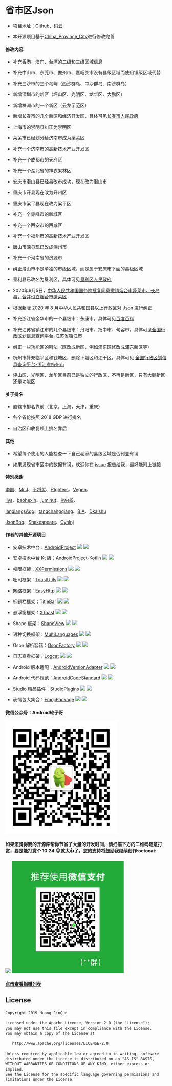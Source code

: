 # 省市区Json

* 项目地址：[Github](https://github.com/getActivity/ProvinceJson)、[码云](https://gitee.com/getActivity/ProvinceJson)

* 本开源项目基于[China\_Province\_City](https://github.com/small-dream/China_Province_City)进行修改完善

#### 修改内容

* 补充香港、澳门、台湾的二级和三级区域信息

* 补充中山市、东莞市、儋州市、嘉峪关市没有县级区域而使用镇级区域代替

* 补充三沙市的三个岛屿（西沙群岛、中沙群岛、南沙群岛）

* 新增深圳市的新区（坪山区、光明区、龙华区、大鹏区）

* 新增株洲市的一个新区（云龙示范区）

* 新增长春市的几个新区和经济开发区，具体可见[长春市人民政府](http://www.changchun.gov.cn/zjzc/)

* 上海市的崇明县纠正为崇明区

* 莱芜市已经划分给济南市成为莱芜区

* 补充一个济南市的高新技术产业开发区

* 补充一个成都市的天府区

* 补充一个湖北省的神农架林区

* 安庆市潜山县已经县改市成功，现在改为潜山市

* 重庆市开县现在改为开州区

* 重庆市梁平县现在改为梁平区

* 补充一个赤峰市的新城区

* 补充一个西安市的西咸区

* 补充一个福州市的高新技术产业开发区

* 唐山市滦县现已改成滦州市

* 补充一个河南省的济源市

* 纠正潜山市不是单独的市级区域，而是属于安庆市下面的县级区域

* 垦利县已改名为垦利区，具体可见[垦利区人民政府](http://www.kenli.gov.cn/)

* 2020年6月5日，[中华人民共和国国务院批复同意撤销烟台市蓬莱市、长岛县，合并设立烟台市蓬莱区](https://baike.baidu.com/item/%E8%93%AC%E8%8E%B1%E5%8C%BA/50835320)

* 根据新版 2020 年 8 月中华人民共和国县以上行政区对 Json 进行纠正

* 补充浙江省金华市的一个县级市：永康市，具体可见[百度百科](https://baike.baidu.com/item/%E6%B0%B8%E5%BA%B7/3441691?fromtitle=%E6%B0%B8%E5%BA%B7%E5%B8%82&fromid=10098746&fr=aladdin)

* 补充江苏省镇江市的几个县级市：丹阳市、扬中市、句容市，具体可见[全国行政区划信息查询平台-江苏省镇江市](http://xzqh.mca.gov.cn/defaultQuery?shengji=%BD%AD%CB%D5%CA%A1%A3%A8%CB%D5%A3%A9&diji=%D5%F2%BD%AD%CA%D0&xianji=%D1%EF%D6%D0%CA%D0)

* 纠正一些功能区的叫法（区改成新区，例如浦东区修改成浦东新区等）

* 杭州市补充临平区和钱塘区，删除下城区和江干区，具体可见 [全国行政区划信息查询平台-浙江省杭州市](http://xzqh.mca.gov.cn/defaultQuery?shengji=%D5%E3%BD%AD%CA%A1%A3%A8%D5%E3%A3%A9&diji=%BA%BC%D6%DD%CA%D0&xianji=-1)

* 坪山区、光明区、龙华区目前已是独立的行政区，不再是新区，只有大鹏新区还是功能区

#### 关于排名

* 直辖市排名靠前（北京，上海，天津，重庆）

* 各个省份按照 2018 GDP 进行排名

* 自治区和收复领土排名靠后

#### 其他

* 希望每个使用的人能检查一下自己老家的县级区域是否刊登有误

* 如果发现省市区中的数据有误，欢迎你在 [issue](https://github.com/getActivity/ProvinceJson/issues/new) 报告给我，最好能附上链接

#### 特别感谢

[李凯](https://github.com/EdelweissBubble)、[Mr.J](https://github.com/zhouazhou)、[不将就](https://github.com/pliybird)、[F1ghters](https://github.com/fuxiaoyuandroid)、[Vegen](https://github.com/Vegen)、

[liys](https://github.com/liys666666)、[baohexin](https://github.com/baohexin)、[juminut](https://github.com/juminut)、[Kwei9](https://github.com/Kwei9)、

[langlangsAgo](https://github.com/langlangsAgo)、[tangchangqiang](https://github.com/tangchangqiang)、[B.A](https://github.com/lubaoan)、[Dkaishu](https://github.com/Dkaishu)

[JsonBob](https://github.com/JonsonBob)、[Shakespeare](https://github.com/wnwtest)、[Cyhlnj](https://github.com/Cyhlnj)

#### 作者的其他开源项目

* 安卓技术中台：[AndroidProject](https://github.com/getActivity/AndroidProject) ![](https://img.shields.io/github/stars/getActivity/AndroidProject.svg) ![](https://img.shields.io/github/forks/getActivity/AndroidProject.svg)

* 安卓技术中台 Kt 版：[AndroidProject-Kotlin](https://github.com/getActivity/AndroidProject-Kotlin) ![](https://img.shields.io/github/stars/getActivity/AndroidProject-Kotlin.svg) ![](https://img.shields.io/github/forks/getActivity/AndroidProject-Kotlin.svg)

* 权限框架：[XXPermissions](https://github.com/getActivity/XXPermissions) ![](https://img.shields.io/github/stars/getActivity/XXPermissions.svg) ![](https://img.shields.io/github/forks/getActivity/XXPermissions.svg)

* 吐司框架：[ToastUtils](https://github.com/getActivity/ToastUtils) ![](https://img.shields.io/github/stars/getActivity/ToastUtils.svg) ![](https://img.shields.io/github/forks/getActivity/ToastUtils.svg)

* 网络框架：[EasyHttp](https://github.com/getActivity/EasyHttp) ![](https://img.shields.io/github/stars/getActivity/EasyHttp.svg) ![](https://img.shields.io/github/forks/getActivity/EasyHttp.svg)

* 标题栏框架：[TitleBar](https://github.com/getActivity/TitleBar) ![](https://img.shields.io/github/stars/getActivity/TitleBar.svg) ![](https://img.shields.io/github/forks/getActivity/TitleBar.svg)

* 悬浮窗框架：[XToast](https://github.com/getActivity/XToast) ![](https://img.shields.io/github/stars/getActivity/XToast.svg) ![](https://img.shields.io/github/forks/getActivity/XToast.svg)

* Shape 框架：[ShapeView](https://github.com/getActivity/ShapeView) ![](https://img.shields.io/github/stars/getActivity/ShapeView.svg) ![](https://img.shields.io/github/forks/getActivity/ShapeView.svg)

* 语种切换框架：[MultiLanguages](https://github.com/getActivity/MultiLanguages) ![](https://img.shields.io/github/stars/getActivity/MultiLanguages.svg) ![](https://img.shields.io/github/forks/getActivity/MultiLanguages.svg)

* Gson 解析容错：[GsonFactory](https://github.com/getActivity/GsonFactory) ![](https://img.shields.io/github/stars/getActivity/GsonFactory.svg) ![](https://img.shields.io/github/forks/getActivity/GsonFactory.svg)

* 日志查看框架：[Logcat](https://github.com/getActivity/Logcat) ![](https://img.shields.io/github/stars/getActivity/Logcat.svg) ![](https://img.shields.io/github/forks/getActivity/Logcat.svg)

* Android 版本适配：[AndroidVersionAdapter](https://github.com/getActivity/AndroidVersionAdapter) ![](https://img.shields.io/github/stars/getActivity/AndroidVersionAdapter.svg) ![](https://img.shields.io/github/forks/getActivity/AndroidVersionAdapter.svg)

* Android 代码规范：[AndroidCodeStandard](https://github.com/getActivity/AndroidCodeStandard) ![](https://img.shields.io/github/stars/getActivity/AndroidCodeStandard.svg) ![](https://img.shields.io/github/forks/getActivity/AndroidCodeStandard.svg)

* Studio 精品插件：[StudioPlugins](https://github.com/getActivity/StudioPlugins) ![](https://img.shields.io/github/stars/getActivity/StudioPlugins.svg) ![](https://img.shields.io/github/forks/getActivity/StudioPlugins.svg)

* 表情包大集合：[EmojiPackage](https://github.com/getActivity/EmojiPackage) ![](https://img.shields.io/github/stars/getActivity/EmojiPackage.svg) ![](https://img.shields.io/github/forks/getActivity/EmojiPackage.svg)

#### 微信公众号：Android轮子哥

![](https://raw.githubusercontent.com/getActivity/Donate/master/picture/official_ccount.png)

#### 如果您觉得我的开源库帮你节省了大量的开发时间，请扫描下方的二维码随意打赏，要是能打赏个 10.24 :monkey_face:就太:thumbsup:了。您的支持将鼓励我继续创作:octocat:

![](https://raw.githubusercontent.com/getActivity/Donate/master/picture/pay_ali.png) ![](https://raw.githubusercontent.com/getActivity/Donate/master/picture/pay_wechat.png)
 
#### [点击查看捐赠列表](https://github.com/getActivity/Donate)

## License

```text
Copyright 2019 Huang JinQun

Licensed under the Apache License, Version 2.0 (the "License");
you may not use this file except in compliance with the License.
You may obtain a copy of the License at

   http://www.apache.org/licenses/LICENSE-2.0

Unless required by applicable law or agreed to in writing, software
distributed under the License is distributed on an "AS IS" BASIS,
WITHOUT WARRANTIES OR CONDITIONS OF ANY KIND, either express or implied.
See the License for the specific language governing permissions and
limitations under the License.
```